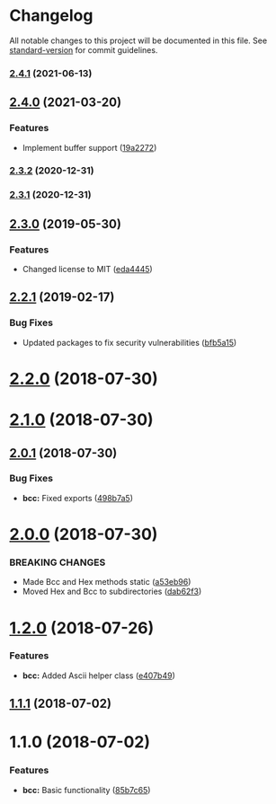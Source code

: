 # Changelog

All notable changes to this project will be documented in this file. See [standard-version](https://github.com/conventional-changelog/standard-version) for commit guidelines.

### [2.4.1](https://github.com/beyerleinf/node-bcc/compare/v2.4.0...v2.4.1) (2021-06-13)

## [2.4.0](https://github.com/beyerleinf/node-bcc/compare/v2.3.2...v2.4.0) (2021-03-20)


### Features

* Implement buffer support ([19a2272](https://github.com/beyerleinf/node-bcc/commit/19a22722688c475c716bc1e92fadce8a53e04a98))

### [2.3.2](https://github.com/beyerleinf/node-bcc/compare/v2.3.1...v2.3.2) (2020-12-31)

### [2.3.1](https://github.com/beyerleinf/node-bcc/compare/v2.3.0...v2.3.1) (2020-12-31)

## [2.3.0](https://github.com/beyerleinf/node-bcc/compare/v2.2.1...v2.3.0) (2019-05-30)


### Features

* Changed license to MIT ([eda4445](https://github.com/beyerleinf/node-bcc/commit/eda4445))



<a name="2.2.1"></a>
## [2.2.1](https://github.com/beyerleinf/node-bcc/compare/v2.2.0...v2.2.1) (2019-02-17)


### Bug Fixes

* Updated packages to fix security vulnerabilities ([bfb5a15](https://github.com/beyerleinf/node-bcc/commit/bfb5a15))



<a name="2.2.0"></a>
# [2.2.0](https://github.com/beyerleinf/node-bcc/compare/v2.1.0...v2.2.0) (2018-07-30)



<a name="2.1.0"></a>
# [2.1.0](https://github.com/beyerleinf/node-bcc/compare/v2.0.1...v2.1.0) (2018-07-30)



<a name="2.0.1"></a>
## [2.0.1](https://github.com/beyerleinf/node-bcc/compare/v2.0.0...v2.0.1) (2018-07-30)


### Bug Fixes

* **bcc:** Fixed exports ([498b7a5](https://github.com/beyerleinf/node-bcc/commit/498b7a5))



<a name="2.0.0"></a>
# [2.0.0](https://github.com/beyerleinf/node-bcc/compare/v1.2.0...v2.0.0) (2018-07-30)

### BREAKING CHANGES

* Made Bcc and Hex methods static ([a53eb96](https://github.com/beyerleinf/node-bcc/commit/a53eb96))
* Moved Hex and Bcc to subdirectories ([dab62f3](https://github.com/beyerleinf/node-bcc/commit/dab62f3))

<a name="1.2.0"></a>
# [1.2.0](https://github.com/beyerleinf/node-bcc/compare/v1.1.1...v1.2.0) (2018-07-26)


### Features

* **bcc:** Added Ascii helper class ([e407b49](https://github.com/beyerleinf/node-bcc/commit/e407b49))



<a name="1.1.1"></a>
## [1.1.1](https://github.com/beyerleinf/node-bcc/compare/v1.1.0...v1.1.1) (2018-07-02)



<a name="1.1.0"></a>
# 1.1.0 (2018-07-02)


### Features

* **bcc:** Basic functionality ([85b7c65](https://github.com/beyerleinf/node-bcc/commit/85b7c65))
